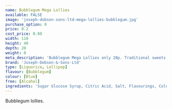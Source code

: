 ```yaml
---
name: Bubblegum Mega Lollies
available: FALSE
image: 'joseph-dobson-sons-ltd-mega-lollies-bubblegum.jpg'
purchase_option: 0
price: 0.2
cost_price: 0.08
width: 110
height: 40
depth: 20
weight: 0
meta_description: 'Bubblegum Mega Lollies only 20p. Traditional sweets and more at Humbugs Confectionery Store. Specialists in satisfying your sweet tooth!'
brand: 'Joseph-Dobson-&-Sons-Ltd'
type: [Liquorice, Lollipop]
flavour: [Bubblegum]
colour: [Blue]
free: [Alcohol]
ingredients: 'Sugar Glucose Syrup, Citric Acid, Salt, Flavourings, Colours: E133, E129. Contains Sulphites. May contain traces of milk.'
---
```

Bubblegum lollies.